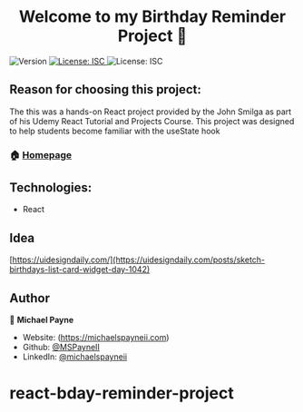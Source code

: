 <h1 align="center">Welcome to my Birthday Reminder Project 👋</h1>
<p>
  <img alt="Version" src="https://img.shields.io/badge/version-1.0.0-blue.svg?cacheSeconds=2592000" />
  <a href="#" target="_blank">
    <img alt="License: ISC" src="https://img.shields.io/badge/License-ISC-yellow.svg" />
  </a>
  <img alt="License: ISC" src="https://api.netlify.com/api/v1/badges/b8152b14-8bd6-4fc2-b39b-e5d98d1874b4/deploy-status" />
</p>


## Reason for choosing this project:

The this was a hands-on React project provided by the John Smilga as part of his Udemy React Tutorial and Projects Course. This project was designed to help students become familiar with the useState hook

### 🏠 [Homepage](https://mpayne-react-bday-project.netlify.app/)


## Technologies:

- React

## Idea

[https://uidesigndaily.com/](https://uidesigndaily.com/posts/sketch-birthdays-list-card-widget-day-1042)

## Author

👤 **Michael Payne**

- Website: (https://michaelspayneii.com)
- Github: [@MSPayneII](https://github.com/MSPayneII)
- LinkedIn: [@michaelspayneii](https://linkedin.com/in/michaelspayneii)

# react-bday-reminder-project
